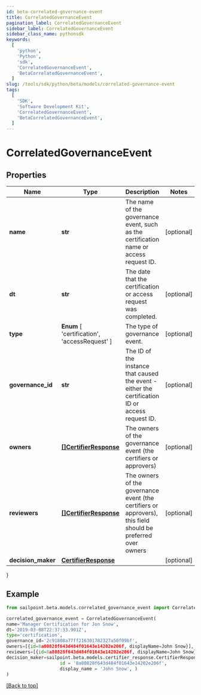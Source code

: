 ```yaml
---
id: beta-correlated-governance-event
title: CorrelatedGovernanceEvent
pagination_label: CorrelatedGovernanceEvent
sidebar_label: CorrelatedGovernanceEvent
sidebar_class_name: pythonsdk
keywords:
  [
    'python',
    'Python',
    'sdk',
    'CorrelatedGovernanceEvent',
    'BetaCorrelatedGovernanceEvent',
  ]
slug: /tools/sdk/python/beta/models/correlated-governance-event
tags:
  [
    'SDK',
    'Software Development Kit',
    'CorrelatedGovernanceEvent',
    'BetaCorrelatedGovernanceEvent',
  ]
---
```


# CorrelatedGovernanceEvent

## Properties

| Name | Type | Description | Notes |
| --- | --- | --- | --- |
| **name** | **str** | The name of the governance event, such as the certification name or access request ID. | [optional] |
| **dt** | **str** | The date that the certification or access request was completed. | [optional] |
| **type** | **Enum** [ 'certification', 'accessRequest' ] | The type of governance event. | [optional] |
| **governance_id** | **str** | The ID of the instance that caused the event - either the certification ID or access request ID. | [optional] |
| **owners** | [**[]CertifierResponse**](certifier-response) | The owners of the governance event (the certifiers or approvers) | [optional] |
| **reviewers** | [**[]CertifierResponse**](certifier-response) | The owners of the governance event (the certifiers or approvers), this field should be preferred over owners | [optional] |
| **decision_maker** | [**CertifierResponse**](certifier-response) |  | [optional] |

}

## Example

```python
from sailpoint.beta.models.correlated_governance_event import CorrelatedGovernanceEvent

correlated_governance_event = CorrelatedGovernanceEvent(
name='Manager Certification for Jon Snow',
dt='2019-03-08T22:37:33.901Z',
type='certification',
governance_id='2c91808a77ff216301782327a50f09bf',
owners=[{id=8a80828f643d484f01643e14202e206f, displayName=John Snow}],
reviewers=[{id=8a80828f643d484f01643e14202e206f, displayName=John Snow}],
decision_maker=sailpoint.beta.models.certifier_response.CertifierResponse(
                    id = '8a80828f643d484f01643e14202e206f',
                    display_name = 'John Snow', )
)

```

[[Back to top]](#)
